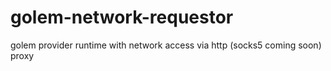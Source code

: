 # golem-network-requestor
golem provider runtime with network access via http (socks5 coming soon) proxy
